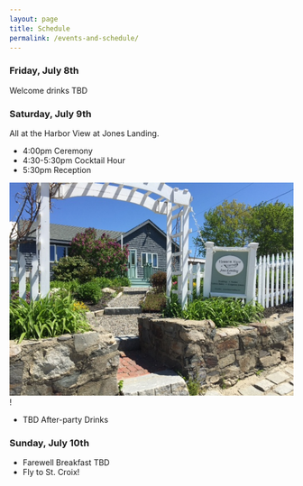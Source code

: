 ```yaml
---
layout: page
title: Schedule
permalink: /events-and-schedule/
---
```


### Friday, July 8th

Welcome drinks TBD

### Saturday, July 9th

All at the Harbor View at Jones Landing. 

* 4:00pm Ceremony 
* 4:30-5:30pm Cocktail Hour
* 5:30pm Reception

![Harbor view at Jones Landing](/img/jones-landing.jpg)!

* TBD After-party Drinks

### Sunday, July 10th

* Farewell Breakfast TBD
* Fly to St. Croix!

